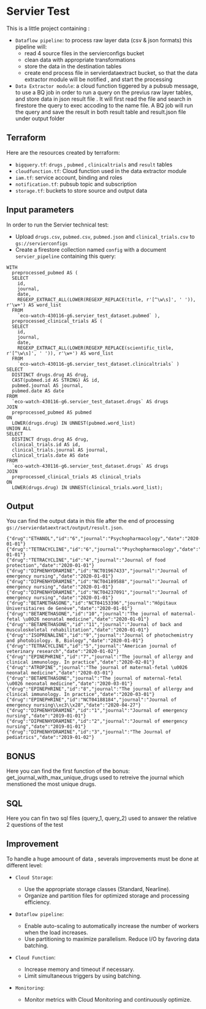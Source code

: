 # Servier Test

This is a little project containing :
- `Dataflow pipeline`: to process raw layer data (csv & json formats)
this pipeline will:
     - read 4 source files in the servierconfigs bucket
     - clean data with appropriate transformations 
     - store the data in the destination tables 
     - create end process file in servierdataextract bucket, so that the data extractor module will be notified , and start the processing
- `Data Extractor module`: a cloud function tiggered by a pubsub message, to use a BQ job  in order to run a query on the previus raw layer tables, and store data in json result file . It will first read the file and search in firestore the query to exec accoding to the name file. A BQ job will run the query and save the result in both result table and result.json file under output folder



## Terraform

Here are the resources created by terraform:
 - `bigquery.tf`:  `drugs` , `pubmed` , `clinicaltrials` and `result` tables
 - `cloudfunction.tf`: Cloud function used in the data extractor module
 - `iam.tf`: service account, binding and roles
 - `notification.tf`:  pubsub topic and subscription
 - `storage.tf`: buckets to store source and output data



## Input parameters

In order to run the Servier technical test:
- Upload `drugs.csv`, `pubmed.csv`, `pubmed.json` and `clinical_trials.csv` to `gs://servierconfigs`
- Create a firestore collection named `config` with a document `servier_pipeline` containing this query:

```
WITH
  preprocessed_pubmed AS (
  SELECT
    id,
    journal,
    date,
    REGEXP_EXTRACT_ALL(LOWER(REGEXP_REPLACE(title, r'[^\w\s]', ' ')), r'\w+') AS word_list
  FROM
    `eco-watch-430116-g6.servier_test_dataset.pubmed` ),
  preprocessed_clinical_trials AS (
  SELECT
    id,
    journal,
    date,
    REGEXP_EXTRACT_ALL(LOWER(REGEXP_REPLACE(scientific_title, r'[^\w\s]', ' ')), r'\w+') AS word_list
  FROM
    `eco-watch-430116-g6.servier_test_dataset.clinicaltrials` )
SELECT
  DISTINCT drugs.drug AS drug,
  CAST(pubmed.id AS STRING) AS id,
  pubmed.journal AS journal,
  pubmed.date AS date
FROM
  `eco-watch-430116-g6.servier_test_dataset.drugs` AS drugs
JOIN
  preprocessed_pubmed AS pubmed
ON
  LOWER(drugs.drug) IN UNNEST(pubmed.word_list)
UNION ALL
SELECT
  DISTINCT drugs.drug AS drug,
  clinical_trials.id AS id,
  clinical_trials.journal AS journal,
  clinical_trials.date AS date
FROM
  `eco-watch-430116-g6.servier_test_dataset.drugs` AS drugs
JOIN
  preprocessed_clinical_trials AS clinical_trials
ON
  LOWER(drugs.drug) IN UNNEST(clinical_trials.word_list);
```

## Output
You can find the output data in this file after the end of processing `gs://servierdataextract/output/result.json`.

````
{"drug":"ETHANOL","id":"6","journal":"Psychopharmacology","date":"2020-01-01"}
{"drug":"TETRACYCLINE","id":"6","journal":"Psychopharmacology","date":"2020-01-01"}
{"drug":"TETRACYCLINE","id":"4","journal":"Journal of food protection","date":"2020-01-01"}
{"drug":"DIPHENHYDRAMINE","id":"NCT01967433","journal":"Journal of emergency nursing","date":"2020-01-01"}
{"drug":"DIPHENHYDRAMINE","id":"NCT04189588","journal":"Journal of emergency nursing","date":"2020-01-01"}
{"drug":"DIPHENHYDRAMINE","id":"NCT04237091","journal":"Journal of emergency nursing","date":"2020-01-01"}
{"drug":"BETAMETHASONE","id":"NCT04153396","journal":"Hôpitaux Universitaires de Genève","date":"2020-01-01"}
{"drug":"BETAMETHASONE","id":"10","journal":"The journal of maternal-fetal \u0026 neonatal medicine","date":"2020-01-01"}
{"drug":"BETAMETHASONE","id":"11","journal":"Journal of back and musculoskeletal rehabilitation","date":"2020-01-01"}
{"drug":"ISOPRENALINE","id":"9","journal":"Journal of photochemistry and photobiology. B, Biology","date":"2020-01-01"}
{"drug":"TETRACYCLINE","id":"5","journal":"American journal of veterinary research","date":"2020-01-02"}
{"drug":"EPINEPHRINE","id":"7","journal":"The journal of allergy and clinical immunology. In practice","date":"2020-02-01"}
{"drug":"ATROPINE","journal":"The journal of maternal-fetal \u0026 neonatal medicine","date":"2020-03-01"}
{"drug":"BETAMETHASONE","journal":"The journal of maternal-fetal \u0026 neonatal medicine","date":"2020-03-01"}
{"drug":"EPINEPHRINE","id":"8","journal":"The journal of allergy and clinical immunology. In practice","date":"2020-03-01"}
{"drug":"EPINEPHRINE","id":"NCT04188184","journal":"Journal of emergency nursing\\xc3\\x28","date":"2020-04-27"}
{"drug":"DIPHENHYDRAMINE","id":"1","journal":"Journal of emergency nursing","date":"2019-01-01"}
{"drug":"DIPHENHYDRAMINE","id":"2","journal":"Journal of emergency nursing","date":"2019-01-01"}
{"drug":"DIPHENHYDRAMINE","id":"3","journal":"The Journal of pediatrics","date":"2019-01-02"}

````

##  BONUS

Here you can find the first function of the bonus: get_journal_with_max_unique_drugs
used to retreive the journal which menstioned the most unique drugs.


 ##  SQL

Here you can fin two sql files (query_1, query_2) used to answer the relative 2 questions of the test

 ##  Improvement

 To handle a huge amoount of data , severals improvements must be done at different level:

- `Cloud Storage`:
     - Use the appropriate storage classes (Standard, Nearline).
     - Organize and partition files for optimized storage and processing efficiency.

- `Dataflow pipeline`:
     - Enable auto-scaling to automatically increase the number of workers when the load increases.
     - Use partitioning to maximize parallelism.
     Reduce I/O by favoring data batching.

- `Cloud Function`:
     - Increase memory and timeout if necessary.
     - Limit simultaneous triggers by using batching.

- `Monitoring`:
     - Monitor metrics with Cloud Monitoring and continuously optimize.


